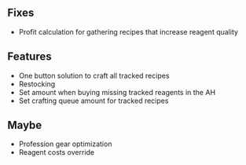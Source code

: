 ## Fixes

- Profit calculation for gathering recipes that increase reagent quality

## Features

- One button solution to craft all tracked recipes
- Restocking
- Set amount when buying missing tracked reagents in the AH
- Set crafting queue amount for tracked recipes

## Maybe

- Profession gear optimization
- Reagent costs override